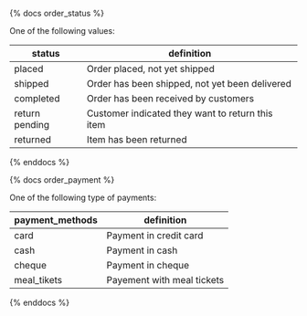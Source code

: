 {% docs order_status %}

One of the following values: 

| status         | definition                                       |
|----------------|--------------------------------------------------|
| placed         | Order placed, not yet shipped                    |
| shipped        | Order has been shipped, not yet been delivered   |
| completed      | Order has been received by customers             |
| return pending | Customer indicated they want to return this item |
| returned       | Item has been returned                           |

{% enddocs %}

{% docs order_payment %}

One of the following type of payments: 

| payment_methods | definition                                       |
|---------------- |--------------------------------------------------|
| card            | Payment in credit card                           |
| cash            | Payment in cash                                  |
| cheque          | Payment in cheque                                |
| meal_tikets     | Payement with meal tickets                       |

{% enddocs %}